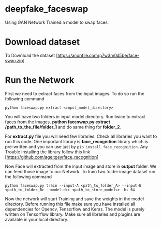 # deepfake_faceswap

Using GAN Network Trained a model to swap faces.

# Download dataset # 

To Download the dataset  [https://anonfile.com/p7w3m0d5be/face-swap.zip]

# Run the Network #

First we need to extract faces from the input images. To do so run the following command

` python faceswap.py extract <input_model_directory> `

You will have two folders in input model directory. Run twice to extract faces from the images. **python faceswap.py extract /path_to_the_file/folder_1** and do same thing for **folder_2**.

For **extract.py** file you will need few libraries. Check all libraries you want to run this code. One important library is **face_recognition** library which is pre-written and you can use just by `pip install face_recognition`. Any Trouble installing the library follow this link [https://github.com/ageitgey/face_recognition]

Now Face will extracted from the input image and store in **output** folder. We can feed those image to our Network. To train two folder image dataset run the following command

`python faceswap.py train --input-A <path_to_folder_A> --input-B <path_to_folder_B> --model-dir <path_to_store_models> -bs 64`

Now the network will start Training and save the weights in the model directory. Before running this file make sure you have installed all dependencies for Opencv, Tensorflow and Keras. The model is purely written on Tensorflow library. Make sure all libraries and plugins are available in your local directory.
